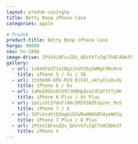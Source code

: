 ```yaml
---
layout: produk-casinghp
title: Betty Boop iPhone Case
categories: apple

# Produk
product-title: Betty Boop iPhone Case
harga: 90000
sku: hn-1806
image-drive: 1PSxViBFxuIDs_QOvYkTvZqCfU0CADm3f
gallery:
  - url: 1vOe5FGd71eIBqzJsUY26yGWNgC9Nu9oV
    title: iPhone 5 / 5s / SE
  - url: 1tX5m9R-KPk-MJO_RiF4l_xkFyXlx8vIk
    title: iPhone 6 / 6s
  - url: 1aMoI0SXsht597J0QHpQvaCdlbf2tTj0K
    title: iPhone 6 Plus / 6s Plus
  - url: 1pCLx5C5Ydufl00cSM2HSBZFopzmr_MsS
    title: iPhone 7 / 8
  - url: 1VFLksdVtO3mgUiD5VRwHN0GB54yeWH3q
    title: iPhone 7 Plus / 8 Plus
  - url: 1PSxViBFxuIDs_QOvYkTvZqCfU0CADm3f
    title: iPhone X
---
```

